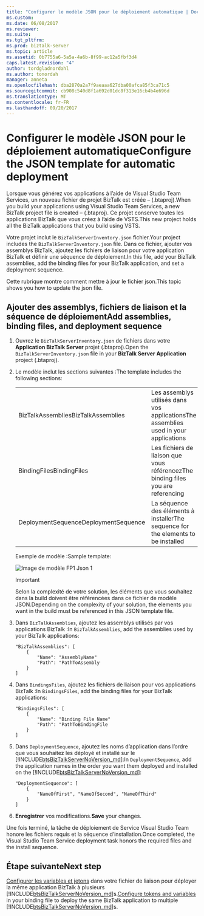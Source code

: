 ```yaml
---
title: "Configurer le modèle JSON pour le déploiement automatique | Documents Microsoft"
ms.custom: 
ms.date: 06/08/2017
ms.reviewer: 
ms.suite: 
ms.tgt_pltfrm: 
ms.prod: biztalk-server
ms.topic: article
ms.assetid: 0b7755a6-5a5a-4a6b-8f99-ac12a5fbf3d4
caps.latest.revision: "4"
author: tordgladnordahl
ms.author: tonordah
manager: anneta
ms.openlocfilehash: dba2870a2a7f9aeaaa627dba00afca85f3ca71c5
ms.sourcegitcommit: cb908c540d8f1a692d01dc8f313e16cb4b4e696d
ms.translationtype: MT
ms.contentlocale: fr-FR
ms.lasthandoff: 09/20/2017
---
```

# <a name="configure-the-json-template-for-automatic-deployment"></a><span data-ttu-id="464cc-102">Configurer le modèle JSON pour le déploiement automatique</span><span class="sxs-lookup"><span data-stu-id="464cc-102">Configure the JSON template for automatic deployment</span></span>


<span data-ttu-id="464cc-103">Lorsque vous générez vos applications à l’aide de Visual Studio Team Services, un nouveau fichier de projet BizTalk est créée – (.btaproj).</span><span class="sxs-lookup"><span data-stu-id="464cc-103">When you build your applications using Visual Studio Team Services, a new BizTalk project file is created – (.btaproj).</span></span> <span data-ttu-id="464cc-104">Ce projet conserve toutes les applications BizTalk que vous créez à l’aide de VSTS.</span><span class="sxs-lookup"><span data-stu-id="464cc-104">This new project holds all the BizTalk applications that you build using VSTS.</span></span> 

<span data-ttu-id="464cc-105">Votre projet inclut le `BizTalkServerInventory.json` fichier.</span><span class="sxs-lookup"><span data-stu-id="464cc-105">Your project includes the `BizTalkServerInventory.json` file.</span></span> <span data-ttu-id="464cc-106">Dans ce fichier, ajouter vos assemblys BizTalk, ajoutez les fichiers de liaison pour votre application BizTalk et définir une séquence de déploiement.</span><span class="sxs-lookup"><span data-stu-id="464cc-106">In this file, add your BizTalk assemblies, add the binding files for your BizTalk application, and set a deployment sequence.</span></span> 

<span data-ttu-id="464cc-107">Cette rubrique montre comment mettre à jour le fichier json.</span><span class="sxs-lookup"><span data-stu-id="464cc-107">This topic shows you how to update the json file.</span></span> 

## <a name="add-assemblies-binding-files-and-deployment-sequence"></a><span data-ttu-id="464cc-108">Ajouter des assemblys, fichiers de liaison et la séquence de déploiement</span><span class="sxs-lookup"><span data-stu-id="464cc-108">Add assemblies, binding files, and deployment sequence</span></span>

1. <span data-ttu-id="464cc-109">Ouvrez le `BizTalkServerInventory.json` de fichiers dans votre **Application BizTalk Server** projet (.btaproj).</span><span class="sxs-lookup"><span data-stu-id="464cc-109">Open the `BizTalkServerInventory.json` file in your **BizTalk Server Application** project (.btaproj).</span></span>

2. <span data-ttu-id="464cc-110">Le modèle inclut les sections suivantes :</span><span class="sxs-lookup"><span data-stu-id="464cc-110">The template includes the following sections:</span></span> 

    | | |
    |---|---|
    |<span data-ttu-id="464cc-111">BizTalkAssemblies</span><span class="sxs-lookup"><span data-stu-id="464cc-111">BizTalkAssemblies</span></span> | <span data-ttu-id="464cc-112">Les assemblys utilisés dans vos applications</span><span class="sxs-lookup"><span data-stu-id="464cc-112">The assemblies used in your applications</span></span> |
    |<span data-ttu-id="464cc-113">BindingFiles</span><span class="sxs-lookup"><span data-stu-id="464cc-113">BindingFiles</span></span> | <span data-ttu-id="464cc-114">Les fichiers de liaison que vous référencez</span><span class="sxs-lookup"><span data-stu-id="464cc-114">The binding files you are referencing</span></span>|
    | <span data-ttu-id="464cc-115">DeploymentSequence</span><span class="sxs-lookup"><span data-stu-id="464cc-115">DeploymentSequence</span></span> | <span data-ttu-id="464cc-116">La séquence des éléments à installer</span><span class="sxs-lookup"><span data-stu-id="464cc-116">The sequence for the elements to be installed</span></span>|
    
    <span data-ttu-id="464cc-117">Exemple de modèle :</span><span class="sxs-lookup"><span data-stu-id="464cc-117">Sample template:</span></span> 
    
    ![Image de modèle FP1 Json 1](../core/media/fp1-json-template-image-1.png)

    > [!IMPORTANT]
    > <span data-ttu-id="464cc-119">Selon la complexité de votre solution, les éléments que vous souhaitez dans la build doivent être référencées dans ce fichier de modèle JSON.</span><span class="sxs-lookup"><span data-stu-id="464cc-119">Depending on the complexity of your solution, the elements you want in the build must be referenced in this JSON template file.</span></span>

3. <span data-ttu-id="464cc-120">Dans `BizTalkAssemblies`, ajoutez les assemblys utilisés par vos applications BizTalk :</span><span class="sxs-lookup"><span data-stu-id="464cc-120">In `BizTalkAssemblies`, add the assemblies used by your BizTalk applications:</span></span> 

    ```
    "BizTalkAssemblies": [
        {
            "Name": "AssemblyName"
            "Path": "PathToAssembly
        }
    ]
    ```

4. <span data-ttu-id="464cc-121">Dans `BindingsFiles`, ajoutez les fichiers de liaison pour vos applications BizTalk :</span><span class="sxs-lookup"><span data-stu-id="464cc-121">In `BindingsFiles`, add the binding files for your BizTalk applications:</span></span> 

    ```
    "BindingsFiles": [
        {
            "Name": "Binding File Name"
            "Path": "PathToBindingFile
        }
    ]
    ```

5. <span data-ttu-id="464cc-122">Dans `DeploymentSequence`, ajoutez les noms d’application dans l’ordre que vous souhaitez les déployé et installé sur le [!INCLUDE[btsBizTalkServerNoVersion_md](../includes/btsbiztalkservernoversion-md.md)]:</span><span class="sxs-lookup"><span data-stu-id="464cc-122">In `DeploymentSequence`, add the application names in the order you want them deployed and installed on the [!INCLUDE[btsBizTalkServerNoVersion_md](../includes/btsbiztalkservernoversion-md.md)]:</span></span> 

    ```
    "DeploymentSequence": [
        {
            "NameOfFirst", "NameOfSecond", "NameOfThird"
        }
    ]
    ```
    
6. <span data-ttu-id="464cc-123">**Enregistrer** vos modifications.</span><span class="sxs-lookup"><span data-stu-id="464cc-123">**Save** your changes.</span></span> 

<span data-ttu-id="464cc-124">Une fois terminé, la tâche de déploiement de Service Visual Studio Team honore les fichiers requis et la séquence d’installation.</span><span class="sxs-lookup"><span data-stu-id="464cc-124">Once completed, the Visual Studio Team Service deployment task honors the required files and the install sequence.</span></span> 

## <a name="next-step"></a><span data-ttu-id="464cc-125">Étape suivante</span><span class="sxs-lookup"><span data-stu-id="464cc-125">Next step</span></span>
<span data-ttu-id="464cc-126">[Configurer les variables et jetons](../core/configure-environmental-tokens-and-variables-for-automatic-deployment.md) dans votre fichier de liaison pour déployer la même application BizTalk à plusieurs [!INCLUDE[btsBizTalkServerNoVersion_md](../includes/btsbiztalkservernoversion-md.md)]s.</span><span class="sxs-lookup"><span data-stu-id="464cc-126">[Configure tokens and variables](../core/configure-environmental-tokens-and-variables-for-automatic-deployment.md) in your binding file to deploy the same BizTalk application to multiple [!INCLUDE[btsBizTalkServerNoVersion_md](../includes/btsbiztalkservernoversion-md.md)]s.</span></span>

 